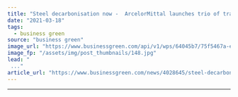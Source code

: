 ```yaml
---
title: "Steel decarbonisation now -  ArcelorMittal launches trio of trailblazing initiatives"
date: "2021-03-18"
tags: 
  - business green
source: "business green"
image_url: "https://www.businessgreen.com/api/v1/wps/64045b7/75f5467a-e0d9-4429-a36b-b20130511225/2/iStock-1069526610-185x114.jpg"
image_fp: "/assets/img/post_thumbnails/148.jpg"
lead: "
 ..."
article_url: "https://www.businessgreen.com/news/4028645/steel-decarbonisation-arcelormittal-launches-trio-trailblazing-initiatives"
---
```


---
